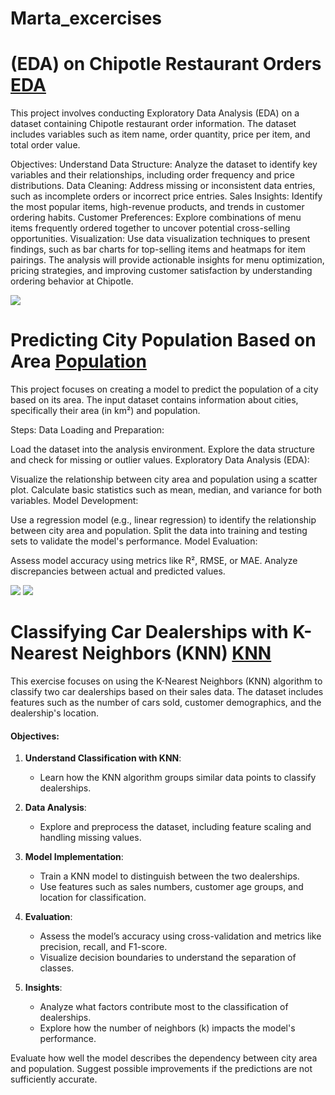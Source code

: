 # Marta_excercises


# (EDA) on Chipotle Restaurant Orders 	[EDA](https://github.com/slepankovamarta/the-git-rocks/blob/main/EDA%20Intro.ipynb)
This project involves conducting Exploratory Data Analysis (EDA) on a dataset containing Chipotle restaurant order information. The dataset includes variables such as item name, order quantity, price per item, and total order value.

Objectives:
Understand Data Structure: Analyze the dataset to identify key variables and their relationships, including order frequency and price distributions.
Data Cleaning: Address missing or inconsistent data entries, such as incomplete orders or incorrect price entries.
Sales Insights: Identify the most popular items, high-revenue products, and trends in customer ordering habits.
Customer Preferences: Explore combinations of menu items frequently ordered together to uncover potential cross-selling opportunities.
Visualization: Use data visualization techniques to present findings, such as bar charts for top-selling items and heatmaps for item pairings.
The analysis will provide actionable insights for menu optimization, pricing strategies, and improving customer satisfaction by understanding ordering behavior at Chipotle.


![](https://github.com/slepankovamarta/the-git-rocks/blob/main/Images/car%20github.png)


# Predicting City Population Based on Area [Population](https://github.com/slepankovamarta/the-git-rocks/blob/main/Population%20excercise%20GitHub.ipynb)
This project focuses on creating a model to predict the population of a city based on its area. The input dataset contains information about cities, specifically their area (in km²) and population.

Steps:
Data Loading and Preparation:

Load the dataset into the analysis environment.
Explore the data structure and check for missing or outlier values.
Exploratory Data Analysis (EDA):

Visualize the relationship between city area and population using a scatter plot.
Calculate basic statistics such as mean, median, and variance for both variables.
Model Development:

Use a regression model (e.g., linear regression) to identify the relationship between city area and population.
Split the data into training and testing sets to validate the model's performance.
Model Evaluation:

Assess model accuracy using metrics like R², RMSE, or MAE.
Analyze discrepancies between actual and predicted values.

![](https://github.com/slepankovamarta/the-git-rocks/blob/main/Images/chipotle%202.png)
![](https://github.com/slepankovamarta/the-git-rocks/blob/main/Images/chipotle.png)


# Classifying Car Dealerships with K-Nearest Neighbors (KNN) [KNN](https://github.com/slepankovamarta/the-git-rocks/blob/main/CarStore.ipynb)

This exercise focuses on using the K-Nearest Neighbors (KNN) algorithm to classify two car dealerships based on their sales data. The dataset includes features such as the number of cars sold, customer demographics, and the dealership's location.

#### Objectives:
1. **Understand Classification with KNN**:
   - Learn how the KNN algorithm groups similar data points to classify dealerships.

2. **Data Analysis**:
   - Explore and preprocess the dataset, including feature scaling and handling missing values.

3. **Model Implementation**:
   - Train a KNN model to distinguish between the two dealerships.
   - Use features such as sales numbers, customer age groups, and location for classification.

4. **Evaluation**:
   - Assess the model’s accuracy using cross-validation and metrics like precision, recall, and F1-score.
   - Visualize decision boundaries to understand the separation of classes.

5. **Insights**:
   - Analyze what factors contribute most to the classification of dealerships.
   - Explore how the number of neighbors (k) impacts the model's performance.




Evaluate how well the model describes the dependency between city area and population.
Suggest possible improvements if the predictions are not sufficiently accurate.
